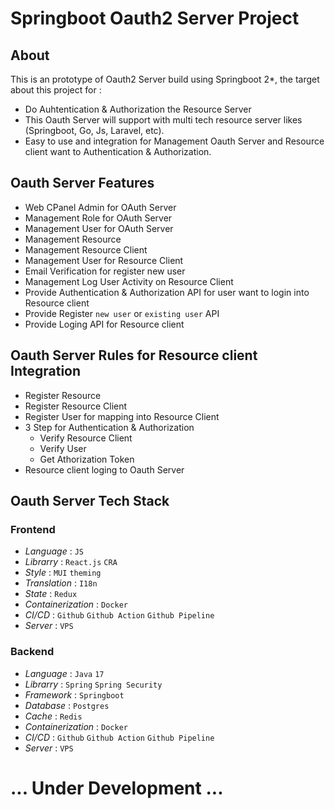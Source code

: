 # Springboot Oauth2 Server Project

## About
This is an prototype of Oauth2 Server build using Springboot 2*, the target about this project for :
- Do Auhtentication & Authorization the Resource Server
- This Oauth Server will support with multi tech resource server likes (Springboot, Go, Js, Laravel, etc).
- Easy to use and integration for Management Oauth Server and Resource client want to Authentication & Authorization.

## Oauth Server Features
- Web CPanel Admin for OAuth Server
- Management Role for OAuth Server
- Management User for OAuth Server
- Management Resource 
- Management Resource Client
- Management User for Resource Client
- Email Verification for register new user
- Management Log User Activity  on Resource Client
- Provide Authentication & Authorization API for user want to login into Resource client
- Provide Register `new user` or `existing user` API
- Provide Loging API for Resource client

## Oauth Server Rules for Resource client Integration
- Register Resource 
- Register Resource Client
- Register User for mapping into Resource Client
- 3 Step for Authentication & Authorization
	- Verify Resource Client
	- Verify User
	- Get Athorization Token
- Resource client loging to Oauth Server	

## Oauth Server Tech Stack
### Frontend
- *Language* : `JS`
- *Librarry* : `React.js` `CRA`
- *Style* : `MUI` `theming`
- *Translation* : `I18n`
- *State* : `Redux`
- *Containerization* : `Docker`
- *CI/CD* : `Github` `Github Action` `Github Pipeline`
- *Server* : `VPS`

### Backend
- *Language* : `Java` `17`
- *Librarry* : `Spring` `Spring Security`
- *Framework* : `Springboot`
- *Database* : `Postgres`
- *Cache* : `Redis`
- *Containerization* : `Docker`
- *CI/CD* : `Github` `Github Action` `Github Pipeline`
- *Server* : `VPS`


# ... Under Development ...


